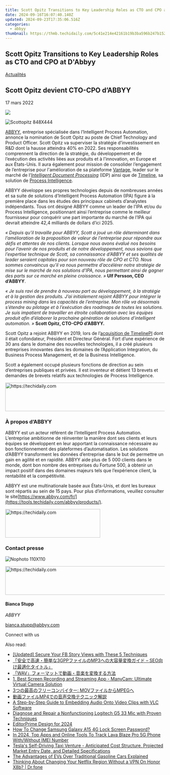```yaml
---
title: Scott Opitz Transitions to Key Leadership Roles as CTO and CPO at D'Abbyy
date: 2024-09-16T16:07:40.140Z
updated: 2024-09-23T17:35:06.516Z
categories:
  - abbyy
thumbnail: https://thmb.techidaily.com/5c41e214e42161b19b3ba596b247b1528c5c85cbd29aaa92283a320b0b166cc8.jpg
---
```


## Scott Opitz Transitions to Key Leadership Roles as CTO and CPO at D'Abbyy

[Actualités](https://tools.techidaily.com/abbyy/products/)

## Scott Opitz devient CTO-CPO d’ABBYY

17 mars 2022

![](https://content.abbyy.com/-/media/project/abbyy/abbyy/branchtemplates/shutterstock_1272462163_1296-x-729.jpg?h=729&iar=0&w=1296)

![Scottopitz 848X444](https://static4.abbyy.com/abbyycommedia/35308/scottopitz-848x444.jpg) 

[ABBYY](https://tools.techidaily.com/abbyy/products/), entreprise spécialisée dans l’Intelligent Process Automation, annonce la nomination de Scott Opitz au poste de Chief Technology and Product Officer. Scott Opitz va superviser la stratégie d’investissement en R&D dont la hausse atteindra 40% en 2022\. Ses responsabilités comprennent la direction de la stratégie, du développement et de l’exécution des activités liées aux produits et à l’innovation, en Europe et aux États-Unis. Il aura également pour mission de consolider l’engagement de l’entreprise pour l'amélioration de sa plateforme [Vantage](https://tools.techidaily.com/abbyy/products/), leader sur le marché de l’_[Intelligent Document Processing](https://tools.techidaily.com/abbyy/products/)_ (IDP) ainsi que de [Timeline](https://tools.techidaily.com/abbyy/products/), sa solution de [Process Intelligence](https://tools.techidaily.com/abbyy/products/).

ABBYY développe ses propres technologies depuis de nombreuses années et sa suite de solutions d’Intelligent Process Automation (IPA) figure à la première place dans les études des principaux cabinets d’analystes indépendants. Tous ont désigné ABBYY comme un leader de l’IPA et/ou du Process Intelligence, positionnant ainsi l’entreprise comme le meilleur fournisseur pour conquérir une part importante du marché de l’IPA qui devrait atteindre 42,4 milliards de dollars d’ici 2025.

_« Depuis qu’il travaille pour ABBYY, Scott a joué un rôle déterminant dans l’amélioration de la proposition de valeur de l’entreprise pour répondre aux défis et attentes de nos clients. Lorsque nous avons évalué nos besoins pour l’avenir de nos produits et de notre développement, nous savions que l’expertise technique de Scott, sa connaissance d’ABBYY et ses qualités de leader seraient capitales pour son nouveau rôle de CPO et CTO. Nous sommes convaincus qu’il va nous permettre d’accélérer notre stratégie de mise sur le marché de nos solutions d’IPA, nous permettant ainsi de gagner des parts sur ce marché en pleine croissance. »_ **Ulf Persson, CEO d’ABBYY**.

_« Je suis ravi de prendre à nouveau part au développement, à la stratégie et à la gestion des produits. J’ai initialement rejoint ABBYY pour intégrer le process mining dans les capacités de l’entreprise. Mon rôle va désormais s’étendre au pilotage et à l’exécution des roadmaps de toutes les solutions. Je suis impatient de travailler en étroite collaboration avec les équipes produit afin d’élaborer la prochaine génération de solutions d’intelligent automation. »_ **Scott Opitz, CTO-CPO d’ABBYY.**

Scott Opitz a rejoint ABBYY en 2019, lors de l’[acquisition de TimelinePI](https://tools.techidaily.com/abbyy/products/) dont il était cofondateur, Président et Directeur Général. Fort d’une expérience de 30 ans dans le domaine des nouvelles technologies, il a créé plusieurs entreprises innovantes dans les domaines de l’Application Integration, du Business Process Management, et de la Business Intelligence.

Scott a également occupé plusieurs fonctions de direction au sein d’entreprises publiques et privées. Il est inventeur et détient 13 brevets et demandes de brevets relatifs aux technologies de Process Intelligence.

<!-- affiliate ads begin -->
<a href="https://appsumo.8odi.net/c/5597632/2144275/7443" target="_top" id="2144275">
  <img src="//a.impactradius-go.com/display-ad/7443-2144275" border="0" alt="https://techidaily.com" width="728" height="90"/>
</a>
<img height="0" width="0" src="https://appsumo.8odi.net/i/5597632/2144275/7443" style="position:absolute;visibility:hidden;" border="0" />
<!-- affiliate ads end -->

### À propos d’ABBYY

ABBYY est un acteur référent de l’Intelligent Process Automation. L’entreprise ambitionne de réinventer la manière dont ses clients et leurs équipes se développent en leur apportant la connaissance nécessaire au bon fonctionnement des plateformes d’automatisation. Les solutions d’ABBYY transforment les données d’entreprise dans le but de permettre un gain en agilité et en rapidité. ABBYY aide plus de 5 000 clients dans le monde, dont bon nombre des entreprises du Fortune 500, à obtenir un impact positif dans des domaines majeurs tels que l’expérience client, la rentabilité et la compétitivité.

ABBYY est une multinationale basée aux États-Unis, et dont les bureaux sont répartis au sein de 15 pays. Pour plus d’informations, veuillez consulter le site[https://www.abbyy.com/fr/](https://tools.techidaily.com/abbyy/products/).

<!-- affiliate ads begin -->
<a href="https://aligracehair.sjv.io/c/5597632/1884017/19272" target="_top" id="1884017">
  <img src="//a.impactradius-go.com/display-ad/19272-1884017" border="0" alt="https://techidaily.com" width="300" height="90"/>
</a>
<img height="0" width="0" src="https://aligracehair.sjv.io/i/5597632/1884017/19272" style="position:absolute;visibility:hidden;" border="0" />
<!-- affiliate ads end -->

### Contact presse

![Nophoto 110X110](https://static4.abbyy.com/abbyycommedia/34370/nophoto-110x110.png)

<!-- affiliate ads begin -->
<a href="https://appsumo.8odi.net/c/5597632/2144276/7443" target="_top" id="2144276">
  <img src="//a.impactradius-go.com/display-ad/7443-2144276" border="0" alt="https://techidaily.com" width="728" height="90"/>
</a>
<img height="0" width="0" src="https://appsumo.8odi.net/i/5597632/2144276/7443" style="position:absolute;visibility:hidden;" border="0" />
<!-- affiliate ads end -->

#### Bianca Stupp

_ABBYY_

[bianca.stupp@abbyy.com](https://tools.techidaily.com/abbyy/products/) 

Connect with us

<ins class="adsbygoogle"
     style="display:block"
     data-ad-format="autorelaxed"
     data-ad-client="ca-pub-7571918770474297"
     data-ad-slot="1223367746"></ins>

<ins class="adsbygoogle"
     style="display:block"
     data-ad-client="ca-pub-7571918770474297"
     data-ad-slot="8358498916"
     data-ad-format="auto"
     data-full-width-responsive="true"></ins>

<span class="atpl-alsoreadstyle">Also read:</span>
<div><ul>
<li><a href="https://facebook-video-recording.techidaily.com/updated-secure-your-fb-story-views-with-these-5-techniques/"><u>[Updated] Secure Your FB Story Views with These 5 Techniques</u></a></li>
<li><a href="https://solve-info.techidaily.com/3gppmp3-seo/"><u>「安全で高速・簡単な3GPPファイルのMP3への大容量変換ガイド – SEO向け最適化タイトル」</u></a></li>
<li><a href="https://solve-info.techidaily.com/1726029928893-wav/"><u>「WAV」フォーマットで動画・音楽を変換する方法</u></a></li>
<li><a href="https://some-approaches.techidaily.com/1-best-screen-recording-and-streaming-app-manycam-ultimate-virtual-camera-solution/"><u>1. Best Screen Recording and Streaming App - ManyCam: Ultimate Virtual Camera Solution</u></a></li>
<li><a href="https://solve-info.techidaily.com/3-movmpeg/"><u>3つの最高のフリーコンバイター: MOVファイルからMPEGへ</u></a></li>
<li><a href="https://solve-info.techidaily.com/1726029250121-mp4/"><u>動画ファイルMP4での音声交換テクニック解説</u></a></li>
<li><a href="https://solve-info.techidaily.com/a-step-by-step-guide-to-embedding-audio-onto-video-clips-with-vlc-software/"><u>A Step-by-Step Guide to Embedding Audio Onto Video Clips with VLC Software</u></a></li>
<li><a href="https://sound-issues.techidaily.com/diagnose-and-repair-a-nonfunctioning-logitech-g5-33-mic-with-proven-techniques/"><u>Diagnose and Repair a Nonfunctioning Logitech G5 33 Mic with Proven Techniques</u></a></li>
<li><a href="https://youtube-data.techidaily.com/rprime-design-for-2024/"><u>EditorPrime Design for 2024</u></a></li>
<li><a href="https://android-unlock.techidaily.com/how-to-change-samsung-galaxy-a15-4g-lock-screen-password-by-drfone-android/"><u>How To Change Samsung Galaxy A15 4G Lock Screen Password?</u></a></li>
<li><a href="https://android-unlock.techidaily.com/in-2024-top-apps-and-online-tools-to-track-lava-blaze-pro-5g-phone-withwithout-imei-number-by-drfone-android/"><u>In 2024, Top Apps and Online Tools To Track Lava Blaze Pro 5G Phone With/Without IMEI Number</u></a></li>
<li><a href="https://tech-renaissance.techidaily.com/teslas-self-driving-taxi-venture-anticipated-cost-structure-projected-market-entry-date-and-detailed-specifications/"><u>Tesla's Self-Driving Taxi Venture - Anticipated Cost Structure, Projected Market Entry Date, and Detailed Specifications</u></a></li>
<li><a href="https://tech-renaissance.techidaily.com/the-advantages-of-evs-over-traditional-gasoline-cars-explained/"><u>The Advantages of EVs Over Traditional Gasoline Cars Explained</u></a></li>
<li><a href="https://fake-location.techidaily.com/thinking-about-changing-your-netflix-region-without-a-vpn-on-honor-x8b-drfone-by-drfone-virtual-android/"><u>Thinking About Changing Your Netflix Region Without a VPN On Honor X8b? | Dr.fone</u></a></li>
</ul></div>

